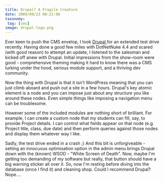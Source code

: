 ```yaml
---
title: Drupal? A Fragile Creature
date: 2009/09/23 08:21:00
taxonomy: 
 tag: [cms]
image: drupal-logo.png
---
```


Ever keen to push the CMS envelop, I took [Drupal ](http://www.drupal.org/)for an extended test drive recently. Having done a good few miles with DotNetNuke 4.4 and scared (with good reason) to attempt an update, I listened to the salesman and kicked off anew with Drupal.
Initial impressions from the show-room were good - comprehensive theming making it hard to know there was a CMS lurking under the hood, serious module support, and a thriving dev community.

Now the thing with Drupal is that it isn't WordPress meaning that you can just climb aboard and push out a site in a few hours. Drupal's key atomic element is a node and you can impose just about any structure you like around these nodes. Even simple things like imposing a navigation menu can be troublesome.

However some of the included modules are nothing short of brilliant. For example, I can create a custom node that my students can fill, say, to provide Project details. I can control what fields appear on that node (e.g. Project title, class, due date) and then perform queries against those nodes and display them whatever way I like.

Sadly, the test drive ended in a crash ;) And this bit is unforgiveable - setting an innocuous optimisation option in the admin menu brings Drupal down with the (known) WSOD - "White Screen of Death". Now, maybe I'm getting too demanding of my software but really, that button should have a big warning sticker all over it. So, now I'm resting before diving into the database (once I find it) and cleaning shop. Could I recommend Drupal? Nope....

